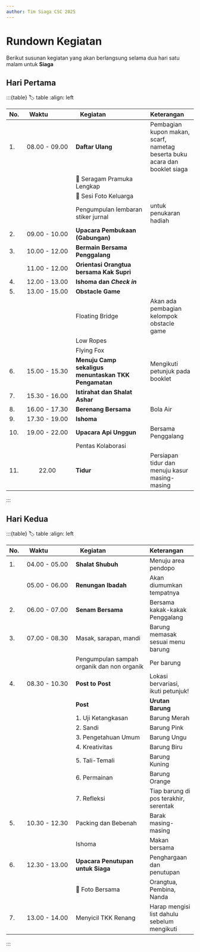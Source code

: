 ```yaml
---
author: Tim Siaga CSC 2025
---
```


# Rundown Kegiatan
Berikut susunan kegiatan yang akan berlangsung selama dua hari satu malam untuk **Siaga**

## Hari Pertama
:::{table}
:label: table
:align: left

| No. | ⠀Waktu⠀⠀⠀⠀⠀ |  ⠀Kegiatan⠀⠀⠀⠀⠀⠀⠀⠀ | Keterangan |
| :-- | :---: | :------- | :--------- |
| 1.  | 08.00 - 09.00 | **Daftar Ulang** | Pembagian kupon makan, scarf, nametag beserta buku acara dan booklet siaga |
|   |  | 👔 Seragam Pramuka Lengkap  |  |
|   |  | 📸 Sesi Foto Keluarga |  |
|   |  | Pengumpulan lembaran stiker jurnal | untuk penukaran hadiah |
| 2.  | 09.00 - 10.00 | **Upacara Pembukaan (Gabungan)** | |
| 3.  | 10.00 - 12.00 | **Bermain Bersama Penggalang** | <click here> |
|   | 11.00 - 12.00 | **Orientasi Orangtua bersama Kak Supri** | |
| 4.  | 12.00 - 13.00 | **Ishoma dan *Check in*** | |
| 5.  | 13.00 - 15.00 | **Obstacle Game** | |
|   |  | Floating Bridge | Akan ada pembagian kelompok obstacle game |
|   |  | Low Ropes |  |
|   |  | Flying Fox |  |
| 6.  | 15.00 - 15.30 | **Menuju Camp sekaligus menuntaskan TKK Pengamatan** | Mengikuti petunjuk pada booklet |
| 7.  | 15.30 - 16.00 | **Istirahat dan Shalat Ashar** | |
| 8.  | 16.00 - 17.30 | **Berenang Bersama** | Bola Air |
| 9.  | 17.30 - 19.00 | **Ishoma** | |
| 10.  | 19.00 - 22.00 | **Upacara Api Unggun** | Bersama Penggalang |
|   |  | Pentas Kolaborasi | |
| 11.  | 22.00 | **Tidur** | Persiapan tidur dan menuju kasur masing-masing |
:::


## Hari Kedua
:::{table}
:label: table
:align: left

| No. | ⠀Waktu⠀⠀⠀⠀⠀ |  ⠀Kegiatan⠀⠀⠀⠀⠀⠀⠀⠀ | Keterangan |
| :-- | :---: | :------- | :--------- |
| 1.  | 04.00 - 05.00 | **Shalat Shubuh** | Menuju area pendopo |
|   | 05.00 - 06.00 | **Renungan Ibadah** | Akan diumumkan tempatnya |
| 2.  | 06.00 - 07.00 | **Senam Bersama** | Bersama kakak-kakak Penggalang |
| 3.  | 07.00 - 08.30 | Masak, sarapan, mandi | Barung memasak sesuai menu barung |
|   |  | Pengumpulan sampah organik dan non organik | Per barung |
| 4.  | 08.30 - 10.30 | **Post to Post** | Lokasi bervariasi, ikuti petunjuk! |
|   |  | **Post** | **Urutan Barung** |
|   |  | 1. Uji Ketangkasan | Barung Merah |
|   |  | 2. Sandi | Barung Pink |
|   |  | 3. Pengetahuan Umum | Barung Ungu |
|   |  | 4. Kreativitas | Barung Biru |
|   |  | 5. Tali-Temali | Barung Kuning |
|   |  | 6. Permainan | Barung Orange |
|   |  | 7. Refleksi | Tiap barung di pos terakhir, serentak |
| 5.  | 10.30 - 12.30 | Packing dan Bebenah | Barak masing-masing |
|   |  | Ishoma | Makan bersama |
| 6.  | 12.30 - 13.00 | **Upacara Penutupan untuk Siaga** | Penghargaan dan penutupan |
|   |  | 📸 Foto Bersama | Orangtua, Pembina, Nanda |
| 7.  | 13.00 - 14.00 | Menyicil TKK Renang | Harap mengisi list dahulu sebelum mengikuti |

:::
